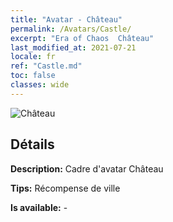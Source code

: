 ```yaml
---
title: "Avatar - Château"
permalink: /Avatars/Castle/
excerpt: "Era of Chaos  Château"
last_modified_at: 2021-07-21
locale: fr
ref: "Castle.md"
toc: false
classes: wide
---
```

 ![Château](/images/a/avatarFrame_11.png)

## Détails

 **Description:** Cadre d'avatar Château 

 **Tips:** Récompense de ville 

 **Is available:**  - 

